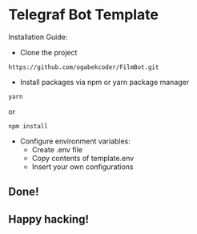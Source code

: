 # Telegraf Bot Template

Installation Guide:

* Clone the project
```shellscript
https://github.com/ogabekcoder/FilmBot.git
```

* Install packages via npm or yarn package manager
```shellscript
yarn
```
or
```shellscript
npm install
```

* Configure environment variables:
    * Create .env file
    * Copy contents of template.env
    * Insert your own configurations

## Done!
## Happy hacking!